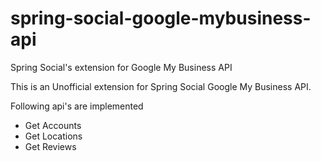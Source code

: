 # spring-social-google-mybusiness-api

Spring Social's extension for Google My Business API

This is an Unofficial extension for Spring Social Google My Business API.

Following api's are implemented

* Get Accounts
* Get Locations
* Get Reviews